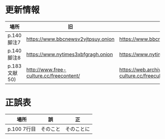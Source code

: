 # 更新情報

場所|旧|新
--|--|--
p.140 脚注7|https://www.bbcnewsv2vjtpsuy.onion|https://www.bbcnewsd73hkzno2ini43t4gblxvycyac5aw4gnv7t2rccijh7745uqd.onion
p.140 脚注8|https://www.nytimes3xbfgragh.onion|https://www.nytimesn7cgmftshazwhfgzm37qxb44r64ytbb2dj3x62d2lljsciiyd.onion
p.183 文献50)|http://www.free-culture.cc/freecontent/|https://web.archive.org/web/20201212044422/http://www.free-culture.cc/freeculture.pdf

# 正誤表

場所|誤|正
--|--|--
p.100 7行目|そのこと|そのことに
